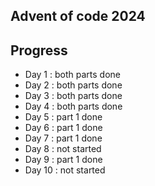 ## Advent of code 2024

## Progress
- Day 1 : both parts done
- Day 2 : both parts done 
- Day 3 : both parts done 
- Day 4 : both parts done
- Day 5 : part 1 done 
- Day 6 : part 1 done 
- Day 7 : part 1 done
- Day 8 : not started
- Day 9 : part 1 done
- Day 10 : not started
